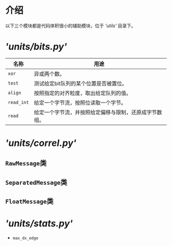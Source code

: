 # 介绍

以下三个模块都是代码体积很小的辅助模块，位于 *'utils'* 目录下。

# *'units/bits.py'*

|名称|用途|
|---|----|
|`xor`|异或两个数。|
|`test`|测试给定bit队列的某个位置是否被置位。|
|`align`|按照指定的对齐粒度，取出给定队列的值。|
|`read_int`|给定一个字节流，按照位读取一个字节。|
|`read`|给定一个字节流，并按照给定偏移与限制，还原成字节数组。|

# *'units/correl.py'*

## `RawMessage`类
## `SeparatedMessage`类
## `FloatMessage`类

# *'units/stats.py'*

* `max_dx_edge`